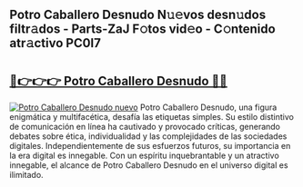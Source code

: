## Potro Caballero Desnudo N𝚞𝚎vos desn𝚞dos filtr𝚊dos - Parts-ZaJ F𝚘tos vid𝚎o - C𝚘ntenido atr𝚊ctivo PC0I7

# <h2><a href="http://mbc55x.tromn.icu/?c=Potro+Caballero+Desnudo">🔗👉👉👉 Potro Caballero Desnudo 🔗🔗</a></h2>

[![Potro Caballero Desnudo nuevo](https://i.imgur.com/pEAQMta.gif)](http://mbc55x.tromn.icu/?c=Potro+Caballero+Desnudo)
Potro Caballero Desnudo, una figura enigmática y multifacética, desafía las etiquetas simples. Su estilo distintivo de comunicación en línea ha cautivado y provocado críticas, generando debates sobre ética, individualidad y las complejidades de las sociedades digitales. Independientemente de sus esfuerzos futuros, su importancia en la era digital es innegable. Con un espíritu inquebrantable y un atractivo innegable, el alcance de Potro Caballero Desnudo en el universo digital es ilimitado.
